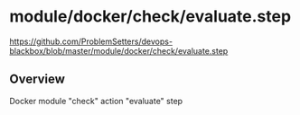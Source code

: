 # module/docker/check/evaluate.step

https://github.com/ProblemSetters/devops-blackbox/blob/master/module/docker/check/evaluate.step

## Overview

Docker module "check" action "evaluate" step



